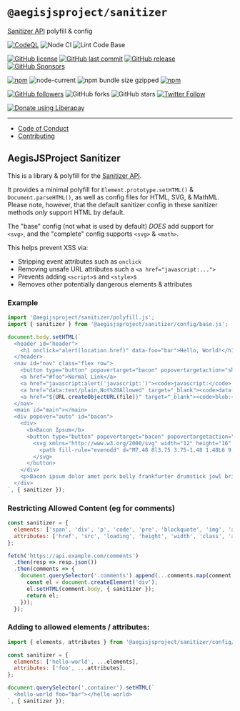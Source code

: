# `@aegisjsproject/sanitizer`

[Sanitizer API](https://github.com/WICG/sanitizer-api/) polyfill & config

[![CodeQL](https://github.com/AegisJSProject/sanitizer/actions/workflows/codeql-analysis.yml/badge.svg)](https://github.com/AegisJSProject/sanitizer/actions/workflows/codeql-analysis.yml)
![Node CI](https://github.com/AegisJSProject/sanitizer/workflows/Node%20CI/badge.svg)
![Lint Code Base](https://github.com/AegisJSProject/sanitizer/workflows/Lint%20Code%20Base/badge.svg)

[![GitHub license](https://img.shields.io/github/license/AegisJSProject/sanitizer.svg)](https://github.com/AegisJSProject/sanitizer/blob/master/LICENSE)
[![GitHub last commit](https://img.shields.io/github/last-commit/AegisJSProject/sanitizer.svg)](https://github.com/AegisJSProject/sanitizer/commits/master)
[![GitHub release](https://img.shields.io/github/release/AegisJSProject/sanitizer?logo=github)](https://github.com/AegisJSProject/sanitizer/releases)
[![GitHub Sponsors](https://img.shields.io/github/sponsors/shgysk8zer0?logo=github)](https://github.com/sponsors/shgysk8zer0)

[![npm](https://img.shields.io/npm/v/@aegisjsproject/sanitizer)](https://www.npmjs.com/package/@aegisjsproject/sanitizer)
![node-current](https://img.shields.io/node/v/@aegisjsproject/sanitizer)
![npm bundle size gzipped](https://img.shields.io/bundlephobia/minzip/@aegisjsproject/sanitizer)
[![npm](https://img.shields.io/npm/dw/@aegisjsproject/sanitizer?logo=npm)](https://www.npmjs.com/package/@aegisjsproject/sanitizer)

[![GitHub followers](https://img.shields.io/github/followers/shgysk8zer0.svg?style=social)](https://github.com/shgysk8zer0)
![GitHub forks](https://img.shields.io/github/forks/AegisJSProject/sanitizer.svg?style=social)
![GitHub stars](https://img.shields.io/github/stars/AegisJSProject/sanitizer.svg?style=social)
[![Twitter Follow](https://img.shields.io/twitter/follow/shgysk8zer0.svg?style=social)](https://twitter.com/shgysk8zer0)

[![Donate using Liberapay](https://img.shields.io/liberapay/receives/shgysk8zer0.svg?logo=liberapay)](https://liberapay.com/shgysk8zer0/donate "Donate using Liberapay")
- - -

- [Code of Conduct](./.github/CODE_OF_CONDUCT.md)
- [Contributing](./.github/CONTRIBUTING.md)
<!-- - [Security Policy](./.github/SECURITY.md) -->

## AegisJSProject Sanitizer

This is a library & polyfill for the [Sanitizer API](https://github.com/WICG/sanitizer-api/).

It provides a minimal polyfill for `Element.prototype.setHTML()` & `Document.parseHTML()`,
as well as config files for HTML, SVG, & MathML. Please note, however, that the
default sanitizer config in these sanitizer methods *only* support HTML by default.

The "base" config (not what is used by default) *DOES* add support for `<svg>`,
and the "complete" config supports `<svg>` & `<math>`.

This helps prevent XSS via:
- Stripping event attributes such as `onclick`
- Removing unsafe URL attributes such a `<a href="javascript:...">`
- Prevents adding `<script>`s and `<style>`s
- Removes other potentially dangerous elements & attributes

### Example

```js
import '@aegijsproject/sanitizer/polyfill.js';
import { sanitizer } from '@aegisjsproject/sanitizer/config/base.js';

document.body.setHTML(`
  <header id="header">
    <h1 onclick="alert(location.href)" data-foo="bar">Hello, World!</h1>
  </header>
  <nav id="nav" class="flex row">
    <button type="button" popovertarget="bacon" popovertargetaction="show" accesskey="b">Show Bacon Ipsum</button>
    <a href="#foo">Normal Link</a>
    <a href="javascript:alert('javascript:')"><code>javascript:</code> Link</a>
    <a href="data:text/plain,Not%20Allowed" target="_blank"><code>data:</code> Link</a>
    <a href="${URL.createObjectURL(file)}" target="_blank"><code>blob:</code> Link</a>
  </nav>
  <main id="main"></main>
  <div popover="auto" id="bacon">
    <div>
      <b>Bacon Ipsum</b>
      <button type="button" popovertarget="bacon" popovertargetaction="hide">
        <svg xmlns="http://www.w3.org/2000/svg" width="12" height="16" viewBox="0 0 12 16" fill="currentColor" role="presentation" aria-label="Close Popover">
          <path fill-rule="evenodd" d="M7.48 8l3.75 3.75-1.48 1.48L6 9.48l-3.75 3.75-1.48-1.48L4.52 8 .77 4.25l1.48-1.48L6 6.52l3.75-3.75 1.48 1.48L7.48 8z"/>
        </svg>
      </button>
    </div>
    <p>Bacon ipsum dolor amet pork belly frankfurter drumstick jowl brisket capicola short ribs. Cow chislic ham hock t-bone shoulder salami rump corned beef spare ribs prosciutto bresaola picanha drumstick. Swine tail pork belly ribeye beef kielbasa. Beef cupim ball tip pastrami spare ribs strip steak tongue salami venison. Venison cupim meatball strip steak meatloaf prosciutto buffalo frankfurter hamburger flank boudin.</p>
  </div>
`, { sanitizer });
```

### Restricting Allowed Content (eg for comments)

```js
const sanitizer = {
  elements: ['span', 'div', 'p', 'code', 'pre', 'blockquote', 'img', 'a'],
  attributes: ['href', 'src', 'loading', 'height', 'width', 'class', 'alt', 'target'],
};

fetch('https://api.example.com/comments')
  .then(resp => resp.json())
  .then(comments => {
    document.querySelector('.comments').append(...comments.map(comment => {
      const el = document.createElement('div');
      el.setHTML(comment.body, { sanitizer });
      return el;
    }));
  });
```

### Adding to allowed elements / attributes:

```js
import { elements, attributes } from '@aegisjsproject/sanitizer/config/html.js';

const sanitizer = {
  elements: ['hello-world', ...elements],
  attributes: ['foo', ...attributes],
};

document.querySelector('.container').setHTML(`
  <hello-world foo="bar"></hello-world>
`, { sanitizer });
```
